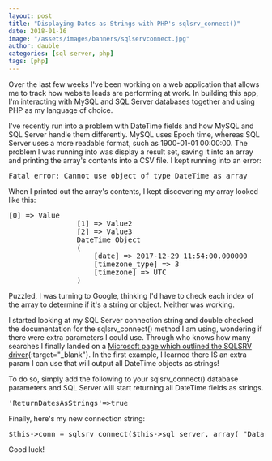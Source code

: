 ```yaml
---
layout: post
title: "Displaying Dates as Strings with PHP's sqlsrv_connect()"
date: 2018-01-16
image: "/assets/images/banners/sqlservconnect.jpg"
author: dauble
categories: [sql server, php]
tags: [php]
---
```

Over the last few weeks I've been working on a web application that allows me to track how website leads are performing at work. In building this app, I'm interacting with MySQL and SQL Server databases together and using PHP as my language of choice.

I've recently run into a problem with DateTime fields and how MySQL and SQL Server handle them differently. MySQL uses Epoch time, whereas SQL Server uses a more readable format, such as 1900-01-01 00:00:00\. The problem I was running into was display a result set, saving it into an array and printing the array's contents into a CSV file. I kept running into an error:

<pre>Fatal error: Cannot use object of type DateTime as array</pre>

When I printed out the array's contents, I kept discovering my array looked like this:

<pre>[0] => Value
                [1] => Value2
                [2] => Value3
                DateTime Object
                (
                    [date] => 2017-12-29 11:54:00.000000
                    [timezone_type] => 3
                    [timezone] => UTC
                )</pre>

Puzzled, I was turning to Google, thinking I'd have to check each index of the array to determine if it's a string or object. Neither was working.

I started looking at my SQL Server connection string and double checked the documentation for the sqlsrv_connect() method I am using, wondering if there were extra parameters I could use. Through who knows how many searches I finally landed on a [Microsoft page which outlined the SQLSRV driver](https://docs.microsoft.com/en-us/sql/connect/php/how-to-retrieve-date-and-time-type-as-strings-using-the-sqlsrv-driver){:target="_blank"}. In the first example, I learned there IS an extra param I can use that will output all DateTime objects as strings!

To do so, simply add the following to your sqlsrv_connect() database parameters and SQL Server will start returning all DateTime fields as strings.

<pre>'ReturnDatesAsStrings'=>true</pre>

Finally, here's my new connection string:

<pre>$this->conn = sqlsrv_connect($this->sql_server, array( "Database" => $this->sql_name, 'ReturnDatesAsStrings' => true));</pre>

Good luck!